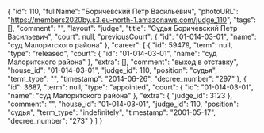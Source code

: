 {
    "id": 110,
    "fullName": "Боричевский Петр Васильевич",
    "photoURL": "https://members2020by.s3.eu-north-1.amazonaws.com/judge_110",
    "tags": [],
    "comment": "",
    "layout": "judge",
    "title": "Судья Боричевский Петр Васильевич",
    "court": null,
    "previousCourt": {
        "id": "01-014-03-01",
        "name": "суд Малоритского района"
    },
    "career": [
        {
            "id": 59479,
            "term": null,
            "type": "released",
            "court": {
                "id": "01-014-03-01",
                "name": "суд Малоритского района"
            },
            "extra": [],
            "comment": "выход в отставку",
            "house_id": "01-014-03-01",
            "judge_id": 110,
            "position": "судья",
            "term_type": "",
            "timestamp": "2014-06-26",
            "decree_number": "297"
        },
        {
            "id": 3687,
            "term": null,
            "type": "appointed",
            "court": {
                "id": "01-014-03-01",
                "name": "суд Малоритского района"
            },
            "extra": {
                "judge_id": 3123
            },
            "comment": "",
            "house_id": "01-014-03-01",
            "judge_id": 110,
            "position": "судья",
            "term_type": "indefinitely",
            "timestamp": "2001-05-17",
            "decree_number": "273"
        }
    ]
}